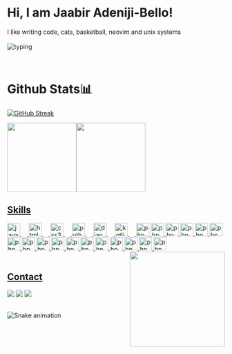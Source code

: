 # Hi, I am Jaabir Adeniji-Bello! 
I like writing code, cats, basketball, neovim and unix systems
</br>
</br>
![typing](https://github.com/user-attachments/assets/0f7afad8-2929-45c9-9593-d02bdc2773ae)

</br>

# Github Stats📊 
[![GitHub Streak](https://github-readme-streak-stats.herokuapp.com?user=tolubori07&theme=tokyonight-duo&border_radius=20)](https://git.io/streak-stats)

 <div>
  <a href="https://github.com/Tolubori07">
<img src="https://github-readme-stats.vercel.app/api/top-langs/?username=tolubori07&theme=tokyonight&show_icons=true&hide_border=true&layout=compact" height="160" /><img src="https://github-readme-stats.vercel.app/api?username=tolubori07&show_icons=true&hide=contribs&theme=tokyonight&hide_border=true&text_bold=false" height="160" /></div>
 
 ## Skills
<div align="left">
  <img src="https://cdn.jsdelivr.net/gh/devicons/devicon/icons/javascript/javascript-original.svg" height="30" alt="javascript logo"  />
  <img width="12" />
  <img src="https://cdn.jsdelivr.net/gh/devicons/devicon/icons/html5/html5-original.svg" height="30" alt="html5 logo"  />
  <img width="12" />
  <img src="https://cdn.jsdelivr.net/gh/devicons/devicon/icons/css3/css3-original.svg" height="30" alt="css3 logo"  />
  <img width="12" />
  <img src="https://cdn.jsdelivr.net/gh/devicons/devicon/icons/python/python-original.svg" height="30" alt="python logo"  />
  <img width="12" />
  <img src="https://cdn.jsdelivr.net/gh/devicons/devicon/icons/django/django-plain.svg" height="30" alt="django logo"  />
  <img width="12" />
  <img src="https://cdn.jsdelivr.net/gh/devicons/devicon/icons/kotlin/kotlin-original.svg" height="30" alt="kotlin logo"  />
  <img width="12" />
  <img src="https://cdn.jsdelivr.net/gh/devicons/devicon/icons/php/php-original.svg" height="30" alt="php logo"  />
  <img src="https://cdn.jsdelivr.net/gh/devicons/devicon/icons/react/react-original.svg" height="30" alt="php logo"  />
  <img src="https://cdn.jsdelivr.net/gh/devicons/devicon/icons/sass/sass-original.svg" height="30" alt="php logo"  />
  <img src="https://cdn.jsdelivr.net/gh/devicons/devicon/icons/tailwindcss/tailwindcss-original.svg" height="30" alt="php logo"  />
   <img src="https://cdn.jsdelivr.net/gh/devicons/devicon/icons/bootstrap/bootstrap-original.svg" height="30" alt="php logo"  />
   <img src="https://cdn.jsdelivr.net/gh/devicons/devicon/icons/nodejs/nodejs-original.svg" height="30" alt="php logo"  />
    <img src="https://cdn.jsdelivr.net/gh/devicons/devicon/icons/astro/astro-original.svg" height="30" alt="php logo"  />
   <img src="https://cdn.jsdelivr.net/gh/devicons/devicon/icons/bun/bun-original.svg" height="30" alt="php logo"  />
    <img src="https://cdn.jsdelivr.net/gh/devicons/devicon/icons/djangorest/djangorest-original.svg" height="30" alt="php logo"  />
    <img src="https://cdn.jsdelivr.net/gh/devicons/devicon/icons/jquery/jquery-original.svg" height="30" alt="php logo"  />
     <img src="https://cdn.jsdelivr.net/gh/devicons/devicon/icons/julia/julia-original.svg" height="30" alt="php logo"  />
     <img src="https://cdn.jsdelivr.net/gh/devicons/devicon/icons/markdown/markdown-original.svg" height="30" alt="php logo"  />
    <img src="https://cdn.jsdelivr.net/gh/devicons/devicon/icons/neovim/neovim-original.svg" height="30" alt="php logo"  />
   <img src="https://cdn.jsdelivr.net/gh/devicons/devicon/icons/npm/npm-original-wordmark.svg" height="30" alt="php logo"  />
   <img src="https://cdn.jsdelivr.net/gh/devicons/devicon/icons/threejs/threejs-original.svg" height="30" alt="php logo"  />
    <img src="https://cdn.jsdelivr.net/gh/devicons/devicon/icons/qwikjs/qwik-original.svg" height="30" alt="php logo"  />
       <img src="https://cdn.jsdelivr.net/gh/devicons/devicon/icons/rust/rust-original.svg" height="30" alt="php logo"  />


</div><img align="right" height="220" src="https://pbs.twimg.com/media/Fv4Ad_9aYAAmblz?format=jpg&name=large"  />
  
</div>
  
</br>

## Contact 
<div> 
  <a href="https://www.linkedin.com/in/Jaabir-adeniji-bello" target="_blank"><img src="https://img.shields.io/badge/-LinkedIn-%230077B5?style=for-the-badge&logo=linkedin&logoColor=white" target="_blank"></a> 
  <a href="https://instagram.com/jaabir_bello" target="_blank"><img src="https://img.shields.io/badge/-Instagram-%23E4405F?style=for-the-badge&logo=instagram&logoColor=white" target="_blank"></a>
  <a href = "mailto: Tolubori07@gmail.com"><img src="https://img.shields.io/badge/-Gmail-%23333?style=for-the-badge&logo=gmail&logoColor=white" target="_blank"></a>
 </br>
</br>
 
  ![Snake animation](https://github.com/eagrundy/eagrundy/blob/output/github-contribution-grid-snake.svg)
 
</div>
